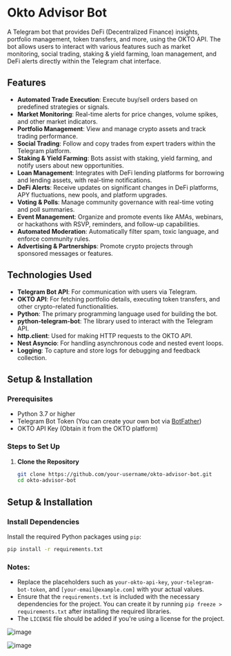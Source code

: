 # Okto Advisor Bot

A Telegram bot that provides DeFi (Decentralized Finance) insights, portfolio management, token transfers, and more, using the OKTO API. The bot allows users to interact with various features such as market monitoring, social trading, staking & yield farming, loan management, and DeFi alerts directly within the Telegram chat interface.

## Features

- **Automated Trade Execution**: Execute buy/sell orders based on predefined strategies or signals.
- **Market Monitoring**: Real-time alerts for price changes, volume spikes, and other market indicators.
- **Portfolio Management**: View and manage crypto assets and track trading performance.
- **Social Trading**: Follow and copy trades from expert traders within the Telegram platform.
- **Staking & Yield Farming**: Bots assist with staking, yield farming, and notify users about new opportunities.
- **Loan Management**: Integrates with DeFi lending platforms for borrowing and lending assets, with real-time notifications.
- **DeFi Alerts**: Receive updates on significant changes in DeFi platforms, APY fluctuations, new pools, and platform upgrades.
- **Voting & Polls**: Manage community governance with real-time voting and poll summaries.
- **Event Management**: Organize and promote events like AMAs, webinars, or hackathons with RSVP, reminders, and follow-up capabilities.
- **Automated Moderation**: Automatically filter spam, toxic language, and enforce community rules.
- **Advertising & Partnerships**: Promote crypto projects through sponsored messages or features.

## Technologies Used

- **Telegram Bot API**: For communication with users via Telegram.
- **OKTO API**: For fetching portfolio details, executing token transfers, and other crypto-related functionalities.
- **Python**: The primary programming language used for building the bot.
- **python-telegram-bot**: The library used to interact with the Telegram API.
- **http.client**: Used for making HTTP requests to the OKTO API.
- **Nest Asyncio**: For handling asynchronous code and nested event loops.
- **Logging**: To capture and store logs for debugging and feedback collection.

## Setup & Installation

### Prerequisites

- Python 3.7 or higher
- Telegram Bot Token (You can create your own bot via [BotFather](https://core.telegram.org/bots#botfather))
- OKTO API Key (Obtain it from the OKTO platform)

### Steps to Set Up

1. **Clone the Repository**

   ```bash
   git clone https://github.com/your-username/okto-advisor-bot.git
   cd okto-advisor-bot
## Setup & Installation

### Install Dependencies

Install the required Python packages using `pip`:

```bash
pip install -r requirements.txt
```


### Notes:
- Replace the placeholders such as `your-okto-api-key`, `your-telegram-bot-token`, and `[your-email@example.com]` with your actual values.
- Ensure that the `requirements.txt` is included with the necessary dependencies for the project. You can create it by running `pip freeze > requirements.txt` after installing the required libraries.
- The `LICENSE` file should be added if you're using a license for the project.

![image](https://github.com/user-attachments/assets/c7e9bde9-c7f7-43b7-b295-a2bc0ac15c4d)

![image](https://github.com/user-attachments/assets/e464ea4e-9fe4-4607-83a7-898cb9205302)


